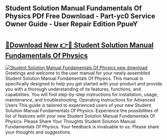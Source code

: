 ## Student Solution Manual Fundamentals Of Physics PDf Free Download - Part-yc0 Service Owner Guide - User Repair Edition PpueY

# <h2><a href="http://bc64301.oget.top/?id=Student+Solution+Manual+Fundamentals+Of+Physics">🔗Download New 👉🔴 Student Solution Manual Fundamentals Of Physics</a></h2>

[![Student Solution Manual Fundamentals Of Physics new download](https://i.imgur.com/5g1atiW.png)](http://bc64301.oget.top/?id=Student+Solution+Manual+Fundamentals+Of+Physics)
Greetings and welcome to the user manual for your newly assembled Student Solution Manual Fundamentals Of Physics. This manual is specifically designed to help you get started with your product and provide you with a thorough understanding of its features, functions, and capabilities. You will find step-by-step instructions for installation, usage, maintenance, and troubleshooting. Operating Instructions for Advanced Users This guide is tailored to experienced users of your new Student Solution Manual Fundamentals Of Physics. Experience the possibilities of list of features with your new Student Solution Manual Fundamentals Of Physics. Please Share Your Thoughts Student Solution Manual Fundamentals Of Physics. Your feedback is invaluable to us. Please share your thoughts and suggestions.
